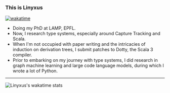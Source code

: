 ### This is Linyxus

[![wakatime](https://wakatime.com/badge/user/6e64e8a4-5f47-4900-aa73-7ea6d02df098.svg)](https://wakatime.com/@6e64e8a4-5f47-4900-aa73-7ea6d02df098)

- Doing my PhD at LAMP, EPFL.
- Now, I research type systems, especially around Capture Tracking and Scala.
- When I'm not occupied with paper writing and the intricacies of induction on derivation trees, I submit patches to Dotty, the Scala 3 compiler.
- Prior to embarking on my journey with type systems, I did research in graph machine learning and large code language models, during which I wrote a lot of Python.

<!-- ![Linyxus's GitHub stats](https://github-readme-stats-linyxus.vercel.app/api?username=linyxus&show_icons=true) -->

---

![Linyxus's wakatime stats](https://github-readme-stats-linyxus.vercel.app/api/wakatime?username=linyxus)


